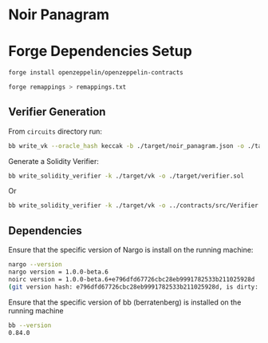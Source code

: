 # Noir Panagram

# Forge Dependencies Setup
``` bash
forge install openzeppelin/openzeppelin-contracts
```

``` bash
forge remappings > remappings.txt
```

## Verifier Generation
From `circuits` directory run:
``` bash
bb write_vk --oracle_hash keccak -b ./target/noir_panagram.json -o ./target
```

Generate a Solidity Verifier:
``` bash
bb write_solidity_verifier -k ./target/vk -o ./target/verifier.sol
```
Or
``` bash
bb write_solidity_verifier -k ./target/vk -o ../contracts/src/Verifier.sol
```

## Dependencies
Ensure that the specific version of Nargo is install on the running machine:
``` bash
nargo --version
nargo version = 1.0.0-beta.6
noirc version = 1.0.0-beta.6+e796dfd67726cbc28eb9991782533b211025928d
(git version hash: e796dfd67726cbc28eb9991782533b211025928d, is dirty: false)
```

Ensure that the specific version of bb (berratenberg) is installed on the running machine
``` bash
bb --version
0.84.0
```
